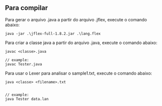 ## Para compilar

Para gerar o arquivo .java a partir do arquivo .jflex, execute o comando abaixo:

```
java -jar .\jflex-full-1.8.2.jar .\lang.flex
```

Para criar a classe java a partir do arquivo .java, execute o comando abaixo:

```
javac <classe>.java

// example:
javac Tester.java
```

Para usar o Lexer para analisar o sample1.txt, execute o comando abaixo:

```
java <classe> <filename>.txt


// example:
java Tester data.lan
```
